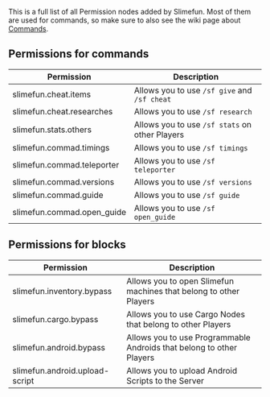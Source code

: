 This is a full list of all Permission nodes added by Slimefun.
Most of them are used for commands, so make sure to also see the wiki page about [Commands](https://github.com/TheBusyBiscuit/Slimefun4/wiki/Commands).

## Permissions for commands

| Permission | Description |
| -------- | -------------------------|
| slimefun.cheat.items | Allows you to use `/sf give` and `/sf cheat` |
| slimefun.cheat.researches | Allows you to use `/sf research` |
| slimefun.stats.others | Allows you to use `/sf stats` on other Players |
| slimefun.commad.timings | Allows you to use `/sf timings` |
| slimefun.commad.teleporter | Allows you to use `/sf teleporter` |
| slimefun.commad.versions | Allows you to use `/sf versions` |
| slimefun.commad.guide | Allows you to use `/sf guide` |
| slimefun.commad.open_guide | Allows you to use `/sf open_guide` |

## Permissions for blocks
| Permission | Description |
| -------- | -------------------------|
| slimefun.inventory.bypass | Allows you to open Slimefun machines that belong to other Players |
| slimefun.cargo.bypass | Allows you to use Cargo Nodes that belong to other Players |
| slimefun.android.bypass | Allows you to use Programmable Androids that belong to other Players ||
| slimefun.android.upload-script | Allows you to upload Android Scripts to the Server |
